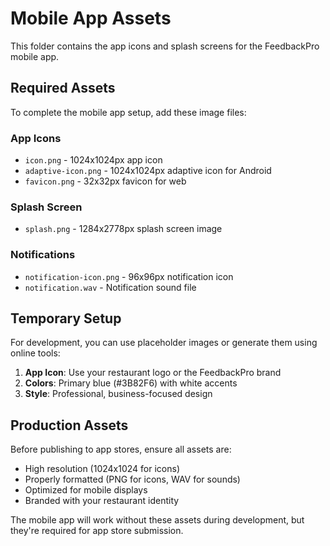# Mobile App Assets

This folder contains the app icons and splash screens for the FeedbackPro mobile app.

## Required Assets

To complete the mobile app setup, add these image files:

### App Icons
- `icon.png` - 1024x1024px app icon
- `adaptive-icon.png` - 1024x1024px adaptive icon for Android
- `favicon.png` - 32x32px favicon for web

### Splash Screen
- `splash.png` - 1284x2778px splash screen image

### Notifications
- `notification-icon.png` - 96x96px notification icon
- `notification.wav` - Notification sound file

## Temporary Setup

For development, you can use placeholder images or generate them using online tools:

1. **App Icon**: Use your restaurant logo or the FeedbackPro brand
2. **Colors**: Primary blue (#3B82F6) with white accents
3. **Style**: Professional, business-focused design

## Production Assets

Before publishing to app stores, ensure all assets are:
- High resolution (1024x1024 for icons)
- Properly formatted (PNG for icons, WAV for sounds)
- Optimized for mobile displays
- Branded with your restaurant identity

The mobile app will work without these assets during development, but they're required for app store submission.